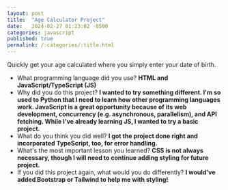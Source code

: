 ```yaml
---
layout: post
title:  "Age Calculator Project"
date:   2024-02-27 01:23:02 -0500
categories: javascript
published: true
permalink: /:categories/:title.html
---
```


Quickly get your age calculated where you simply enter your date of birth.

- What programming language did you use? **HTML and JavaScript/TypeScript (JS)**
- Why did you do this project? **I wanted to try something different. I'm so used to Python that I need to learn how other programming languages work. JavaScript is a great opportunity because of its web development, concurrency (e.g. asynchronous, parallelism), and API fetching. While I've already learning JS, I wanted to try a basic project.**
- What do you think you did well? **I got the project done right and incorporated TypeScript, too, for error handling.**
- What's the most important lesson you learned? **CSS is not always necessary, though I will need to continue adding styling for future project.**
- If you did this project again, what would you do differently? **I would've added Bootstrap or Tailwind to help me with styling!** 